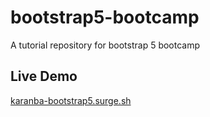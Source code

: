 # bootstrap5-bootcamp

A tutorial repository for bootstrap 5 bootcamp

## Live Demo

[karanba-bootstrap5.surge.sh](karanba-bootstrap5.surge.sh)
